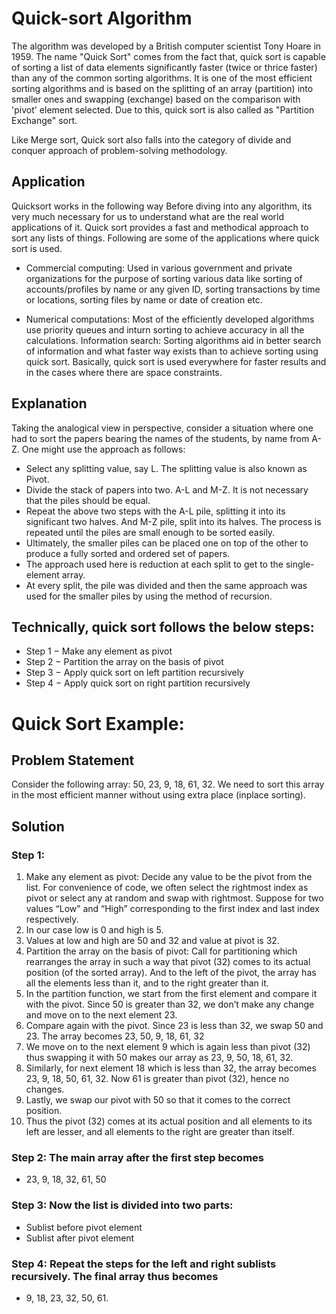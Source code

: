 # Quick-sort Algorithm
The algorithm was developed by a British computer scientist Tony Hoare in 1959. The name "Quick Sort" comes from the fact that, quick sort is capable of sorting a list of data elements significantly faster (twice or thrice faster) than any of the common sorting algorithms. It is one of the most efficient sorting algorithms and is based on the splitting of an array (partition) into smaller ones and swapping (exchange) based on the comparison with 'pivot' element selected. Due to this, quick sort is also called as "Partition Exchange" sort. 

Like Merge sort, Quick sort also falls into the category of divide and conquer approach of problem-solving methodology.

## Application

Quicksort works in the following way
Before diving into any algorithm, its very much necessary for us to understand what are the real world applications of it. Quick sort provides a fast and methodical approach to sort any lists of things. Following are some of the applications where quick sort is used.

* Commercial computing: Used in various government and private organizations for the purpose of sorting various data like sorting of accounts/profiles by name or any given ID, sorting transactions by time or locations, sorting files by name or date of creation etc.

* Numerical computations: Most of the efficiently developed algorithms use priority queues and inturn sorting to achieve accuracy in all the calculations.
Information search: Sorting algorithms aid in better search of information and what faster way exists than to achieve sorting using quick sort.
Basically, quick sort is used everywhere for faster results and in the cases where there are space constraints.

## Explanation
Taking the analogical view in perspective, consider a situation where one had to sort the papers bearing the names of the students, by name from A-Z. One might use the approach as follows:

* Select any splitting value, say L. The splitting value is also known as Pivot.
* Divide the stack of papers into two. A-L and M-Z. It is not necessary that the piles should be equal.
* Repeat the above two steps with the A-L pile, splitting it into its significant two halves. And M-Z pile, split into its halves. The process is repeated until the piles are small enough to be sorted easily.
* Ultimately, the smaller piles can be placed one on top of the other to produce a fully sorted and ordered set of papers.
* The approach used here is reduction at each split to get to the single-element array.
* At every split, the pile was divided and then the same approach was used for the smaller piles by using the method of recursion.

## Technically, quick sort follows the below steps:
* Step 1 − Make any element as pivot
* Step 2 − Partition the array on the basis of pivot
* Step 3 − Apply quick sort on left partition recursively
* Step 4 − Apply quick sort on right partition recursively

# Quick Sort Example:

## Problem Statement
Consider the following array: 50, 23, 9, 18, 61, 32. We need to sort this array in the most efficient manner without using extra place (inplace sorting).

## Solution

### Step 1:

1. Make any element as pivot: Decide any value to be the pivot from the list. For convenience of code, we often select the rightmost index as pivot or select any at random and swap with rightmost. Suppose for two values “Low” and “High” corresponding to the first index and last index respectively.
1. In our case low is 0 and high is 5.
1. Values at low and high are 50 and 32 and value at pivot is 32.
1. Partition the array on the basis of pivot: Call for partitioning which rearranges the array in such a way that pivot (32) comes to its actual position (of the sorted array). And to the left of the pivot, the array has all the elements less than it, and to the right greater than it.
1. In the partition function, we start from the first element and compare it with the pivot. Since 50 is greater than 32, we don’t make any change and move on to the next element 23.
1. Compare again with the pivot. Since 23 is less than 32, we swap 50 and 23. The array becomes 23, 50, 9, 18, 61, 32
1. We move on to the next element 9 which is again less than pivot (32) thus swapping it with 50 makes our array as 23, 9, 50, 18, 61, 32.
1. Similarly, for next element 18 which is less than 32, the array becomes 23, 9, 18, 50, 61, 32. Now 61 is greater than pivot (32), hence no changes.
1. Lastly, we swap our pivot with 50 so that it comes to the correct position.
1. Thus the pivot (32) comes at its actual position and all elements to its left are lesser, and all elements to the right are greater than itself.

### Step 2: The main array after the first step becomes
* 23, 9, 18, 32, 61, 50

### Step 3: Now the list is divided into two parts:
* Sublist before pivot element
* Sublist after pivot element

### Step 4: Repeat the steps for the left and right sublists recursively. The final array thus becomes
* 9, 18, 23, 32, 50, 61.

